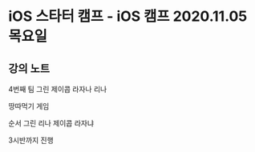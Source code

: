 # iOS 스타터 캠프 - iOS 캠프 2020.11.05 목요일

## 강의 노트

4번째 팀 
그린 제이콥 라자나 리나

땅따먹기 게임

순서
그린 리나 제이콥 라자냐

3시반까지 진행

